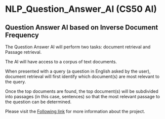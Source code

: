 # NLP_Question_Answer_AI (CS50 AI)

## Question Answer AI based on Inverse Document Frequency

The Question Answer AI will perform two tasks: document retrieval and Passage retrieval.

The AI will have access to a corpus of text documents.

When presented with a query (a question in English asked by the user), document retrieval will first identify which document(s) are most relevant to the query.

Once the top documents are found, the top document(s) will be subdivided into passages (in this case, sentences) so that the most relevant passage to the question can be determined.

Please visit the [Following link](https://cs50.harvard.edu/ai/2020/projects/6/questions/) for more information about the project. 

